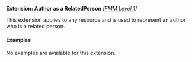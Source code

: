 **Extension: Author as a RelatedPerson**  *[[FMM Level 1](guidance.html)]*

This extension applies to any resource and is used to represent an author who is a related person.

#### Examples

No examples are available for this extension.
